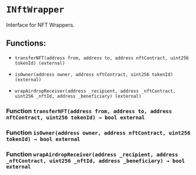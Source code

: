 # `INftWrapper`

Interface for NFT Wrappers.

## Functions:

- `transferNFT(address from, address to, address nftContract, uint256 tokenId) (external)`

- `isOwner(address owner, address nftContract, uint256 tokenId) (external)`

- `wrapAirdropReceiver(address _recipient, address _nftContract, uint256 _nftId, address _beneficiary) (external)`

### Function `transferNFT(address from, address to, address nftContract, uint256 tokenId) → bool external`

### Function `isOwner(address owner, address nftContract, uint256 tokenId) → bool external`

### Function `wrapAirdropReceiver(address _recipient, address _nftContract, uint256 _nftId, address _beneficiary) → bool external`
